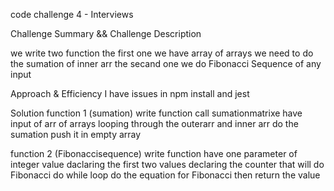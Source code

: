 code challenge 4 - Interviews

Challenge Summary && Challenge Description

 we write two function the first one we have array of arrays we need to do the sumation of inner arr
  the secand one we  do Fibonacci Sequence of any input

Approach & Efficiency
 I have issues in npm install and jest

Solution
function 1 (sumation)
write function call sumationmatrixe have input of arr of arrays
looping through the outerarr and inner arr
do the sumation
push it in empty array



function 2 (Fibonaccisequence)
write function have one parameter of integer value
daclaring the first two values
declaring the counter that will do Fibonacci
do while loop
do the  equation for Fibonacci then return the value
